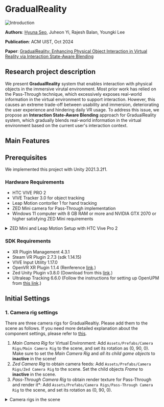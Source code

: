 # **GradualReality**
![Introduction](Figures/1.Introduction.png)

**Authors**: [Hyuna Seo](https://hyunaseo.github.io), Juheon Yi, Rajesh Balan, Youngki Lee 

**Publication**: ACM UIST, Oct 2024

**Paper**: [GradualReality: Enhancing Physical Object Interaction in Virtual Reality via Interaction State-Aware Blending](https://doi.org/10.1145/3654777.3676463)

## Research project description
We present **GradualReality** system that enables interaction with physical objects in the immersive virutal environment. Most prior work has relied on the Pass-Through technique, which excessively exposes real-world information in the virtual environment to support interaction. However, this causes an extreme trade-off between usability and immersion, deteriorating the user experience and hindering daily VR usage. To address this issue, we propose an **Interaction State-Aware Blending** approach for GradualReality system, which gradually blends real-world information in the virtual environment based on the current user's interaction context.

## Main Features 

## Prerequisites 
We implemented this project with Unity 2021.3.2f1. 

### Hardware Requirements
- HTC VIVE PRO 2
- VIVE Tracker 3.0 for object tracking 
- Leap Motion contorller 1 for hand tracking 
- ZED Mini camera for Pass-Through implementation 
- Windows 11 computer with 8 GB RAM or more and NVIDIA GTX 2070 or higher satisfying ZED Mini requirements 

<details>
    <summary>ZED Mini and Leap Motion Setup with HTC Vive Pro 2</summary>
    We have attached the ZED Mini and Leap Motion to the HTC VIVE PRO 2 as shown below.
    <p align="left">
        <img src="Figures/7.DeviceSetup.png" alt="Device Setup" width="30%" style="float:left; margin-right:30px;">
    </p>

1. **Zed Mini**
- The ZED Mini should be aligned with the center of the front camera of the HTC VIVE PRO 2.
- Putting it below the HMD's camera is one possible option, but you will need to adjust the zed camera's parameters, which ~~is a disaster~~ can make implementing Pass-Through very difficult (it becomes challenging to accurately apply Pass-Through to the exact position of objects).

2. **Leap Motion controller**
- The Leap Motion is attached below the front camera of the HTC VIVE PRO 2.
- Since the ZED Mini obstructs the front camera, it is not possible to use hand tracking provided by VIVE, Steam, or OpenXR, making the Leap Motion necessary.

</details>

### SDK Requirements
- XR Plugin Management 4.3.1 
- Steam VR Plugin 2.7.3 (sdk 1.14.15)
- VIVE Input Utility 1.17.0
- OpenVR XR Plugin 1.1.4 (Renference [link](https://docs.unity3d.com/Packages/com.unity.xr.management@4.3/manual/index.html).)
- Zed Unity Plugin v3.8.0 (Download from this [link](https://www.stereolabs.com/en-kr/developers/release/3.8).)
- Ultraleap Tracking 6.6.0 (Follow the instructions for setting up OpenUPM from [this link](https://github.com/ultraleap/UnityPlugin?tab=readme-ov-file#Installation).)

## Initial Settings

### 1. Camera rig settings 
There are three camera rigs for GradualRealtiy. Please add them to the scene as follows. If you need more detailed explanation about the component settings, please refer to [this](./Assets/Prefabs/Camera%20Rigs).
1. *Main Camera Rig* for Virtual Environment: Add `Assets/Prefabs/Camera Rigs/Main Camera Rig` to the scene, and set its rotation as (0, 90, 0). Make sure to set the *Main Camera Rig* and *all its child game objects* to **inactive** in the scene!
2. *Zed Camera Rig* to obtain camera feeds: Add `Assets/Prefabs/Camera Rigs/Zed Camera Rig` to the scene. Set the child objects *Frame* to **inactive** in the scene.
3. *Pass-Through Camera Rig* to obtain render texture for Pass-Through and render it*: Add `Assets/Prefabs/Camera Rigs/Pass-Through Camera Rig` to the scene, and set its rotation as (0, 90, 0). 

<details>
    <summary>Camera rigs in the scene</summary>
    <p align="left">
        <img src="Figures/CameraRigs.PNG" alt="Camer rigs in the scene" width="30%" style="float:left; margin-right:30px;">
    </p>
</detials>

### 2. Hand tracking settings 
